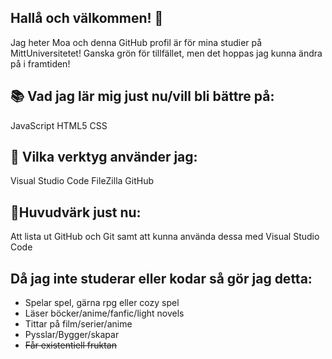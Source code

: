 ## Hallå och välkommen! 👋

Jag heter Moa och denna GitHub profil är för mina studier på MittUniversitetet! Ganska grön för tillfället, men det hoppas jag kunna ändra på i framtiden! 

 ## 📚 Vad jag lär mig just nu/vill bli bättre på:
JavaScript HTML5 CSS

## 🧰 Vilka verktyg använder jag:

Visual Studio Code FileZilla GitHub

## 🤕Huvudvärk just nu:
Att lista ut GitHub och Git samt att kunna använda dessa med Visual Studio Code

## Då jag inte studerar eller kodar så gör jag detta:
- Spelar spel, gärna rpg eller cozy spel
- Läser böcker/anime/fanfic/light novels
- Tittar på film/serier/anime
- Pysslar/Bygger/skapar
- ~~Får existentiell fruktan~~
